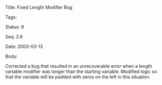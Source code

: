 Title:  Fixed Length Modifier Bug

Tags:   

Status: 9

Seq:    2.6

Date:   2003-03-13

Body:

Corrected a bug that resulted in an unrecoverable error when a length variable modifier was longer than the starting variable. Modified logic so that the variable will be padded with zeros on the left in this situation.
